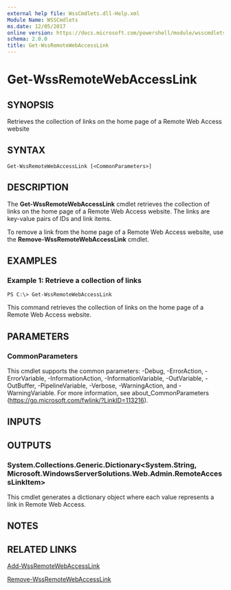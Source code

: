 ```yaml
---
external help file: WssCmdlets.dll-Help.xml
Module Name: WSSCmdlets
ms.date: 12/05/2017
online version: https://docs.microsoft.com/powershell/module/wsscmdlets/get-wssremotewebaccesslink?view=windowsserver2012r2-ps&wt.mc_id=ps-gethelp
schema: 2.0.0
title: Get-WssRemoteWebAccessLink
---
```


# Get-WssRemoteWebAccessLink

## SYNOPSIS
Retrieves the collection of links on the home page of a Remote Web Access website

## SYNTAX

```
Get-WssRemoteWebAccessLink [<CommonParameters>]
```

## DESCRIPTION
The **Get-WssRemoteWebAccessLink** cmdlet retrieves the collection of links on the home page of a Remote Web Access website.
The links are key-value pairs of IDs and link items.

To remove a link from the home page of a Remote Web Access website, use the **Remove-WssRemoteWebAccessLink** cmdlet.

## EXAMPLES

### Example 1: Retrieve a collection of links
```
PS C:\> Get-WssRemoteWebAccessLink
```

This command retrieves the collection of links on the home page of a Remote Web Access website.

## PARAMETERS

### CommonParameters
This cmdlet supports the common parameters: -Debug, -ErrorAction, -ErrorVariable, -InformationAction, -InformationVariable, -OutVariable, -OutBuffer, -PipelineVariable, -Verbose, -WarningAction, and -WarningVariable. For more information, see about_CommonParameters (https://go.microsoft.com/fwlink/?LinkID=113216).

## INPUTS

## OUTPUTS

### System.Collections.Generic.Dictionary<System.String, Microsoft.WindowsServerSolutions.Web.Admin.RemoteAccessLinkItem>
This cmdlet generates a dictionary object where each value represents a link in Remote Web Access.

## NOTES

## RELATED LINKS

[Add-WssRemoteWebAccessLink](./Add-WssRemoteWebAccessLink.md)

[Remove-WssRemoteWebAccessLink](./Remove-WssRemoteWebAccessLink.md)

